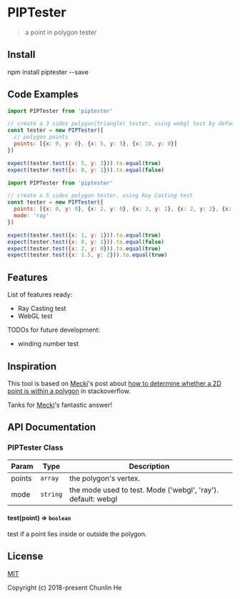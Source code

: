 # PIPTester
> a point in polygon tester

## Install

npm install piptester --save

## Code Examples

```javascript
import PIPTester from 'piptester'

// create a 3 sides polygon(triangle) tester, using webgl test by default
const tester = new PIPTester({
  // polygon points
  points: [{x: 0, y: 0}, {x: 5, y: 5}, {x: 10, y: 0}]
})

expect(tester.test({x: 5, y: 3})).to.equal(true)
expect(tester.test({x: 0, y: 1})).to.equal(false)
```

```javascript
import PIPTester from 'piptester'

// create a 5 sides polygon tester, using Ray Casting test
const tester = new PIPTester({
  points: [{x: 0, y: 0}, {x: 2, y: 0}, {x: 3, y: 1}, {x: 2, y: 2}, {x: 1, y: 2}],
  mode: 'ray'
})

expect(tester.test({x: 1, y: 1})).to.equal(true)
expect(tester.test({x: 0, y: 1})).to.equal(false)
expect(tester.test({x: 2, y: 0})).to.equal(true)
expect(tester.test({x: 1.5, y: 2})).to.equal(true)
```

## Features
List of features ready:
* Ray Casting test
* WebGL test

TODOs for future development:
* winding number test

## Inspiration
This tool is based on [Mecki](https://stackoverflow.com/users/15809/mecki)'s post about [how to determine whether a 2D point is within a polygon](https://stackoverflow.com/questions/217578/how-can-i-determine-whether-a-2d-point-is-within-a-polygon) in stackoverflow.

Tanks for [Mecki](https://stackoverflow.com/users/15809/mecki)'s fantastic answer!

## API Documentation

### PIPTester Class

| Param                | Type                | Description                                 |
| ---------------------| ------------------- | ------------------------------------------- |
| points           | <code>array</code> | the polygon's vertex.
| mode           | <code>string</code> | the mode used to test. Mode ('webgl', 'ray'). default: webgl

#### test(point) => <code>boolean</code>
test if a point lies inside or outside the polygon.

## License

[MIT](http://opensource.org/licenses/MIT)

Copyright (c) 2018-present Chunlin He